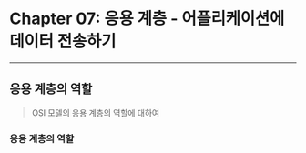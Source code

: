 # Chapter 07: 응용 계층 - 어플리케이션에 데이터 전송하기

---

## 응용 계층의 역할

> OSI 모델의 응용 계층의 역할에 대하여

### 응용 계층의 역할


